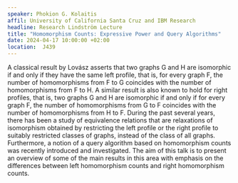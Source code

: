 ```yaml
---
speaker: Phokion G. Kolaitis
affil: University of California Santa Cruz and IBM Research
headline: Research Lindström Lecture
title: "Homomorphism Counts: Expressive Power and Query Algorithms"
date: 2024-04-17 10:00:00 +02:00
location:  J439
---
```

A classical result by Lovász asserts that two graphs G and H are isomorphic if and only if they have the same left profile, that is, for every graph F, the number of homomorphisms from F to G coincides with the number of homomorphisms from F to H.
A similar result is also known to hold for right profiles, that is, two graphs G and H are isomorphic if and only if for every graph F, the number of homomorphisms from G to F coincides with the number of homomorphisms from H to F.
During the past several years, there has been a study of equivalence relations that are relaxations of isomorphism obtained by restricting the left profile or the right profile to suitably restricted classes of graphs, instead of the class of all graphs.
Furthermore, a notion of a query algorithm based on homomorphism counts was recently introduced and investigated.
The aim of this talk is to present an overview of some of the main results in this area with emphasis on the differences between left homomorphism counts and right homomorphism counts.